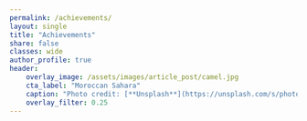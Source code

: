 ```yaml
---
permalink: /achievements/
layout: single
title: "Achievements"
share: false
classes: wide
author_profile: true
header:
    overlay_image: /assets/images/article_post/camel.jpg
    cta_label: "Moroccan Sahara"
    caption: "Photo credit: [**Unsplash**](https://unsplash.com/s/photos/morocco?utm_source=unsplash&utm_medium=referral&utm_content=creditCopyText)"
    overlay_filter: 0.25
---
```


<div data-iframe-width="150" data-iframe-height="270" data-share-badge-id="1d99f013-96d5-4ba3-a4b3-d27517fa0f6b" data-share-badge-host="https://www.credly.com"></div><script type="text/javascript" async src="//cdn.credly.com/assets/utilities/embed.js"></script>


<div data-iframe-width="150" data-iframe-height="270" data-share-badge-id="a7da3398-035e-4b5e-93cb-f403af67f669" data-share-badge-host="https://www.credly.com"></div><script type="text/javascript" async src="//cdn.credly.com/assets/utilities/embed.js"></script>


<div data-iframe-width="150" data-iframe-height="270" data-share-badge-id="79c5014c-c7af-49f0-8c6e-9273c1e2aa6a" data-share-badge-host="https://www.credly.com"></div><script type="text/javascript" async src="//cdn.credly.com/assets/utilities/embed.js"></script>


<div data-iframe-width="150" data-iframe-height="270" data-share-badge-id="ccfd6286-6022-4f9e-91b5-8fd86de07ae7" data-share-badge-host="https://www.credly.com"></div><script type="text/javascript" async src="//cdn.credly.com/assets/utilities/embed.js"></script>
